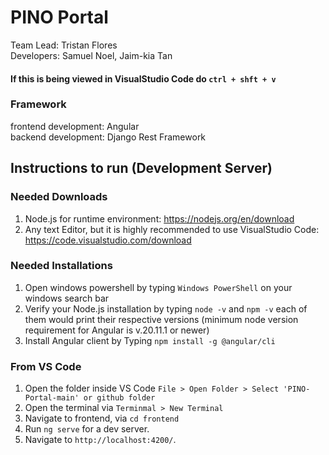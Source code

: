 # PINO Portal

Team Lead: Tristan Flores <br>
Developers: Samuel Noel, Jaim-kia Tan 

#### If this is being viewed in VisualStudio Code do `ctrl + shft + v`

### Framework

frontend development: Angular<br>
backend development: Django Rest Framework


## Instructions to run (Development Server)

### Needed Downloads

1. Node.js for runtime environment: https://nodejs.org/en/download
2. Any text Editor, but it is highly recommended to use VisualStudio Code: https://code.visualstudio.com/download

### Needed Installations

1. Open windows powershell by typing `Windows PowerShell` on your windows search bar
2. Verify your Node.js installation by typing `node -v` and `npm -v` each of them would print their respective versions (minimum node version requirement for Angular is v.20.11.1 or newer)
3. Install Angular client by Typing `npm install -g @angular/cli`

### From VS Code

1. Open the folder inside VS Code `File > Open Folder > Select 'PINO-Portal-main' or github folder`
2. Open the terminal via `Terminmal > New Terminal`
3. Navigate to frontend, via `cd frontend`<br>
4. Run `ng serve` for a dev server.
5. Navigate to `http://localhost:4200/`.

